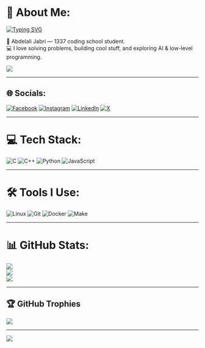 # 💫 About Me:
[![Typing SVG](https://readme-typing-svg.herokuapp.com?font=Fira+Code&size=22&pause=1000&color=00FF00&center=true&vCenter=true&width=600&lines=Hey+there!+I'm+Abdelali+Jabri;1337+Coding+School+Student;Passionate+about+Problem+Solving;Loving+C%2C+C%2B%2B%2C+Python%2C+AI+🤖;Always+Learning+%26+Building+🚀)](https://git.io/typing-svg)

🚀 Abdelali Jabri — 1337 coding school student.  
💻 I love solving problems, building cool stuff, and exploring AI & low-level programming.  

![](https://badge.mediaplus.ma/darkblue/ajabri)

---

## 🌐 Socials:
[![Facebook](https://img.shields.io/badge/Facebook-%231877F2.svg?logo=Facebook&logoColor=white)](https://facebook.com/ali.jabri.98284) 
[![Instagram](https://img.shields.io/badge/Instagram-%23E4405F.svg?logo=Instagram&logoColor=white)](https://instagram.com/abdelali_jabri) 
[![LinkedIn](https://img.shields.io/badge/LinkedIn-%230077B5.svg?logo=linkedin&logoColor=white)](https://linkedin.com/in/abdelali-jabri-51729b2b0) 
[![X](https://img.shields.io/badge/X-black.svg?logo=X&logoColor=white)](https://x.com/AbddElAlii) 

---

# 💻 Tech Stack:
![C](https://img.shields.io/badge/c-%2300599C.svg?style=for-the-badge&logo=c&logoColor=white)
![C++](https://img.shields.io/badge/c++-00599C.svg?style=for-the-badge&logo=cplusplus&logoColor=white)
![Python](https://img.shields.io/badge/python-3670A0.svg?style=for-the-badge&logo=python&logoColor=white)
![JavaScript](https://img.shields.io/badge/javascript-F7DF1E.svg?style=for-the-badge&logo=javascript&logoColor=black)

---

# 🛠️ Tools I Use:
![Linux](https://img.shields.io/badge/Linux-FCC624?style=for-the-badge&logo=linux&logoColor=black)
![Git](https://img.shields.io/badge/Git-F05032.svg?style=for-the-badge&logo=git&logoColor=white)
![Docker](https://img.shields.io/badge/Docker-2496ED.svg?style=for-the-badge&logo=docker&logoColor=white)
![Make](https://img.shields.io/badge/Makefile-000000.svg?style=for-the-badge&logo=gnu&logoColor=white)

---

# 📊 GitHub Stats:
![](https://github-readme-stats.vercel.app/api?username=ajabrii&theme=merko&hide_border=false&include_all_commits=true&count_private=true)<br/>
![](https://github-readme-streak-stats.herokuapp.com/?user=ajabrii&theme=merko&hide_border=false)<br/>
![](https://github-readme-stats.vercel.app/api/top-langs/?username=ajabrii&theme=merko&hide_border=false&include_all_commits=true&count_private=true&layout=compact)

---

## 🏆 GitHub Trophies
![](https://github-profile-trophy.vercel.app/?username=ajabrii&theme=radical&no-frame=false&no-bg=true&margin-w=4)

---

[![](https://visitcount.itsvg.in/api?id=ajabrii&icon=0&color=0)](https://visitcount.itsvg.in)

<!-- Proudly created with GPRM ( https://gprm.itsvg.in ) -->
